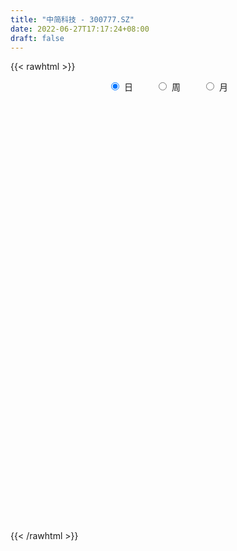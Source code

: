 ```yaml
---
title: "中简科技 - 300777.SZ"
date: 2022-06-27T17:17:24+08:00
draft: false
---
```

{{< rawhtml >}}
    <div style="text-align: center">
        <label style="padding: 1rem;"><input style="margin-right: .5rem" type="radio" name="period" value="D" checked onclick="period_change(this)">日</label>
        <label style="padding: 1rem;"><input style="margin-right: .5rem" type="radio" name="period" value="W" onclick="period_change(this)">周</label>
        <label style="padding: 1rem;"><input style="margin-right: .5rem" type="radio" name="period" value="M" onclick="period_change(this)">月</label>
    </div>
    <div id="chart" style="height: 700px;"></div> 
    <script type="text/javascript">
        const D_v = [46910.15,43982.65,47164.46,31011.0,29449.0,34410.33,106957.95,83203.65,64797.65,73489.65,35502.0,51779.0,37772.51,34869.94,20701.76,61001.62,35332.0,41255.42,90429.28,58419.65,68073.74,60620.21,86939.34,85276.66,73569.66,59643.69,81882.1,106796.65,87574.81,66038.86,111351.41,52663.72,47907.82,57625.63,72923.65,51464.86,83418.51,61120.69,42072.64,44963.25,69932.64,52036.2,52313.01,62324.36,114389.5,115747.01,108508.57,71125.68,64724.87,63532.0,60301.0,35054.7,31263.0,40235.25,31359.0,41946.0,33324.97,40812.68,25222.93,42137.26,47242.86,31192.22,30483.68,23407.82,20753.0,24746.0,25585.99,59231.89,54494.23,35515.28,32640.89,41550.78,17543.12,28797.17,67080.04,51791.87,41742.17,36968.16,28530.13,29084.36,21671.39,53608.36,23300.85,44344.2,58079.79,63535.51,30094.0,55356.76,26098.78,20464.24,26499.72,36988.24,20296.68,25621.47,16816.82,13258.7,16235.12,21553.53,42411.7,40620.33,24448.19,32040.75,34760.2,21728.1,27485.36,26945.74,31038.19,19749.85,32805.86,27493.11,32183.48,17475.65,32422.19,40564.95,23319.54,23696.46,24537.19,34135.81,22247.48,25750.5,38523.11,34382.66,48744.17,30210.39,34731.49,68866.35,48589.39,39700.77,72117.3,51977.07,99099.15,191778.61,49760.3,66864.56,65389.06,45125.58,45524.29,62199.79,51365.35,49182.69,41824.53,55827.63,49415.91,139018.97,104713.06,125422.25,111459.63,66768.04,108877.49,109641.91,77271.38,86462.06,51977.76,69991.66,79709.0,55321.88,58922.71,65337.75,79737.63,74684.24,45698.98,49937.17,144228.17,89503.92,82001.74,68721.95,52288.16,40769.14,61642.36,58065.48,44595.39,61382.29,54863.7,55430.71,50058.6,57981.94,56924.96,85656.7,55085.87,55976.0,39135.45,50027.54,27985.83,50204.92,47958.87,31700.92,31152.32,30268.57,37719.09,29351.53,28752.43,43181.74,39610.56,29140.63,21953.76,24457.7,17804.23,28012.94,35746.58,54495.46,49091.98,29326.44,37957.7,40859.33,24903.16,39718.84,35501.69,30744.69,48655.26,28101.59,35783.0,23107.48,31686.18,35693.22,63375.12,88084.12,37670.05,64088.27,26194.37,53407.01,34150.68,33722.93,39338.94,28730.47,32742.27,39634.52,18233.29,21337.16,32403.06,45139.11,35658.76,26106.86,51163.65,40354.78,17797.0,34108.14,32112.48,145788.74,85881.13,120745.13,77538.58,60364.41,64357.23,41678.92,46281.27,41007.51,59886.77,45778.78,57287.95,49340.22,40250.75,23833.26,42526.62,70291.94,45893.42,40042.55,34748.57,25423.2,24908.19,47341.45,34696.49,36482.56,45804.94,38028.32,20881.28,39933.17,58885.67,50513.86,34508.19,25548.91,33253.08,99951.72,127399.98,112869.31,66106.47,61586.87,56724.2,102963.54,126978.3,105252.59,67828.08,69740.07,58050.08,92992.12,91633.4,65254.87,100909.41,74650.5,63575.54,98467.94,74710.14,58243.43,79598.11,62823.94,67968.61,46622.29,69081.38,59530.98,124805.37,119882.58,105041.08,96552.67,67469.44,101253.62,62753.9,81958.76,90745.33,56691.4,92727.17,47578.19,48928.93,43417.08,34517.49,43003.67,34560.6,89980.32,87028.33,59308.29,81823.93,73742.13,85012.65,69507.54,115239.18,77138.73,45615.41,50990.0,74037.68,64284.9,58973.6,26887.92,32862.96,61263.0,32661.21,43468.0,40558.9,25362.95,34248.3,37831.98,75007.74,54076.71,164555.36,134828.4,96372.36,48505.47,90914.01,57630.54,64275.11,122513.8,72167.58,47694.83,64290.02,61562.36,79803.99,50329.5,160602.73,99671.96,103972.96,71031.86,52555.64,94025.94,64041.62,76313.99,58286.23,127537.41,116917.14,80539.44,65859.6,76935.4,61277.0,62659.67,62687.89,66362.93,66527.34,62874.28,34320.0,40604.81,41170.42,37929.01,33701.99,31724.08,52361.47,49570.37,35537.91,102653.13,76000.81,61632.84,48181.14,80195.34,70699.0,41908.97,32920.97,45577.84,31649.37,32610.09,66377.79,36948.34,62397.16,41484.06,64723.04,49327.61,39587.57,31042.92,53815.08,50381.23,49288.98,39486.14,94791.69,47427.99,36715.93,35962.05,52529.0,55483.0,31412.0,35661.49,28647.13,49687.42,36480.11,70474.15,72626.76,51011.77,83012.25,52525.24,44054.38,51360.73,47663.54,85547.93,91079.03,84012.02,84963.71,64676.14,54605.8,231610.23,161194.74,134481.04,80804.25,63658.37,71272.99,88743.59,68731.06,49667.01,65490.16,79168.99,41475.98,58062.69,31768.0,40238.0,32618.03,36820.56,54515.88,36343.6,31474.92,30380.2,48457.24,44518.94,31605.5,34474.5,28876.97,17364.99,39937.26,46746.04,41192.74,63257.35,81481.04,74444.51,52303.07,45960.0,52751.73,76068.7,40031.16,63638.22,55856.01,118850.3,64577.24,87572.47,92885.0,64196.0,83073.36,44711.15,58034.28,54785.85,45839.11,61280.31,65551.62,58555.05,76142.89,76952.4,61650.8,75492.52,106207.55,60113.98,74560.48,47829.59,42227.82,48863.87,101560.2,67073.21,60985.91,85633.75,112478.88,75518.84]
const D_histogram = [0.0,0.0127635328,0.0085781122,0.0048182743,-0.0112522343,-0.0143872683,0.0737455007,0.151115527,0.276051638,0.3266198653,0.3297331477,0.3506892826,0.3305151703,0.3308143832,0.2595750619,0.2072664129,0.1780273191,0.1860727827,0.3034336533,0.3235614829,0.3805084855,0.3539340819,0.4734312235,0.6152367629,0.7034765932,0.7825459104,0.7771866662,0.8776011463,0.6547806178,0.5682118596,0.6500581587,0.5808882019,0.4225571065,0.3509718686,0.0993082247,0.0093936269,0.1665892965,0.2224362112,0.1526128744,0.054559349,0.1467676352,0.0154646735,-0.102940487,-0.1506603951,0.0198001246,-0.219951947,-0.5812178944,-0.9077624313,-0.978929932,-0.9121499286,-0.7456507834,-0.6442936679,-0.6354743944,-0.6792027573,-0.707992419,-0.5673044798,-0.5281371738,-0.6421570701,-0.5818222449,-0.4248910216,-0.2516874739,-0.109975903,-0.0424060619,-0.0777209522,-0.1155049884,-0.1666325625,-0.2281690396,-0.2088825886,-0.3666637172,-0.4999615517,-0.4132281211,-0.2381369533,-0.1337251751,-0.0902696998,0.08202409,0.2888381197,0.3532646967,0.4321149194,0.4804257291,0.4236427201,0.3195926259,0.4554858049,0.4770618812,0.6015427669,0.6447797083,0.776309951,0.75604339,0.4076764676,0.1505167553,-0.0229366565,-0.1469049452,-0.338322614,-0.5210055832,-0.7065950908,-0.7741769501,-0.7892900619,-0.7631819833,-0.7644732815,-0.7581535379,-0.7431139404,-0.6400169912,-0.456317059,-0.3864016532,-0.3701669254,-0.266970188,-0.2850999512,-0.378950975,-0.4027981748,-0.3123152655,-0.1803691347,-0.1074361231,-0.0597535522,0.0507875559,0.1220645379,0.1347225575,0.154979274,0.1549710514,0.0678798881,0.0729309656,0.0574464546,0.1433668676,0.2529153552,0.2592733926,0.2287473683,0.2655267212,0.4057762208,0.419445152,0.5027129736,0.4779507598,0.5056633503,0.3013702846,-0.1525505539,-0.4299127773,-0.6640548001,-0.612897959,-0.5558756406,-0.334164163,-0.0571038104,0.110704477,0.2801204839,0.2878622669,0.4235896114,0.5338143026,0.8827120154,1.1802996916,1.4765766527,1.6886794976,1.7430731076,1.4205683341,1.3541319048,1.0593027703,0.595433803,0.2527901314,0.0156392703,-0.3223221812,-0.4478334375,-0.4619409422,-0.3942195118,-0.5165389161,-0.7229411566,-0.7794005759,-0.9394446265,-0.8979737275,-0.7277717646,-0.6398622938,-0.6175311496,-0.7196675267,-0.8545327112,-1.0015323458,-0.8347187608,-0.7205624026,-0.6897012495,-0.6881193822,-0.6606459302,-0.6507019543,-0.5563331702,-0.4120893471,-0.2119364251,-0.0773711465,-0.0890719243,-0.0780376039,-0.2063163315,-0.2583656826,-0.4392843688,-0.68538517,-0.807906206,-0.7623809163,-0.694501122,-0.6164999497,-0.4710210523,-0.2751230532,-0.0068496193,0.1893549946,0.380725451,0.4834995785,0.4074673358,0.3826020958,0.3621590191,0.4449276271,0.5570400703,0.421936396,0.3224361763,0.1954875668,0.1003019732,0.0623330088,0.071647295,0.0805901123,-0.0077170506,-0.1529699977,-0.2117187917,-0.2694839205,-0.2591724912,-0.1780620577,-0.1451288363,-0.1112407853,-0.1727273356,-0.1678460165,-0.088692926,-0.0486215243,-0.0752406871,-0.1191189355,-0.1501833489,-0.1150860084,-0.1236984583,-0.1640793584,-0.1229639253,-0.0785919664,-0.0796363462,0.0353173687,0.1677302816,0.2393068464,0.3010017847,0.4323549962,0.4533550368,0.4604896005,0.5117550117,0.5606617301,0.8958951568,1.0897578275,1.362331479,1.4185951459,1.3860658665,1.1592210252,0.9659748868,0.8023545708,0.6015103547,0.5045552191,0.4128306478,0.2886849703,0.2138859855,0.0841054192,0.0024181013,0.0457724552,0.2410664949,0.2553248291,0.2600832532,0.1604040652,0.0945753023,0.0238425008,-0.1541623204,-0.2818686395,-0.5328086861,-0.7719535084,-0.8962357184,-0.9406046637,-0.8378801885,-0.5832562082,-0.3692492796,-0.2223479904,-0.1463992539,-0.1925983776,-0.0680749563,0.2189846159,0.3977275765,0.5180867563,0.6294615769,0.6634762123,0.833331614,0.9479760868,0.7179873871,0.3902610925,0.3034683709,0.1826460122,0.303597142,0.3642000922,0.4033926326,0.4753311928,0.370210465,0.2500384826,0.2231652402,0.0546443004,-0.116729698,-0.1498159686,-0.2383781929,-0.4784175178,-0.5878514426,-0.5375102865,-0.6047809573,-0.4377296816,-0.4493813448,-0.4412174833,-0.6198052619,-0.8185169762,-0.9199185958,-0.974613818,-1.0313218875,-1.1280024368,-1.1840237881,-0.9032387707,-0.6856630186,-0.4888305766,-0.2784658858,-0.1753115736,-0.1641460743,-0.1808542708,0.0172748581,0.1954063109,0.2612373861,0.4262184194,0.6067104641,0.7337495188,0.6900416332,0.7436097162,0.7630244447,0.721261428,0.4630093128,0.4025515845,0.1249803122,-0.147410483,-0.2685601841,-0.3741057733,-0.180135043,-0.1087721849,-0.0105369358,0.047085285,-0.0004571193,0.0379119536,0.0546405833,0.1346614729,0.0405290396,0.3181626533,0.6246325682,0.7746957417,0.8094358324,0.8684213801,0.7933041625,0.7249701504,0.8370397704,0.809978582,0.6959235622,0.6319290284,0.4946503439,0.2249719283,0.1354592234,0.4191633925,0.4646687719,0.5578186877,0.5955429187,0.443306435,0.2689592644,0.0548185594,-0.0365934944,-0.0908785971,-0.4736666115,-0.8229515142,-1.00022534,-1.0300334804,-1.1364486084,-1.1014686938,-1.1131199645,-1.051295399,-0.9117154251,-0.7324679565,-0.7103068988,-0.6540447823,-0.7023118799,-0.78005608,-0.8129866746,-0.7663864842,-0.7216881788,-0.7714158363,-0.5875069988,-0.4116035406,-0.1532742255,0.1269327207,0.3663069741,0.4958671983,0.3687103618,0.1605021411,0.0766908578,-0.002789653,-0.1851492433,-0.1648246788,-0.2721456931,-0.425784668,-0.33267255,-0.3538677954,-0.4230930497,-0.5854760901,-0.7491767489,-0.7011122869,-0.715883066,-0.5857514641,-0.5917318181,-0.5735104806,-0.5314717418,-0.5374002596,-0.4161429983,-0.3150263291,-0.3153554031,-0.2317520676,-0.0260056256,0.137719601,0.3064152344,0.3908269864,0.4285826366,0.4858314137,0.6935031118,0.7679243282,0.866132451,1.0346687333,1.0810152507,1.088640012,1.0474157877,0.9147209544,0.8457135119,0.7602399502,0.6908062042,0.7675083426,0.6568958615,0.5365641116,0.5479663042,0.6139248897,0.4552271464,0.208311353,0.0742862448,-0.1991047218,-0.2789424441,-0.3500682525,-0.4546032046,-0.6086620484,-0.5366856893,-0.4079095347,-0.435062721,-0.4541497711,-0.5593192385,-0.6574105242,-0.652527428,-0.7988507791,-0.8313450366,-0.9350376673,-0.9341139664,-0.965731895,-0.7752096615,-0.5953501223,-0.4544960764,-0.4254862645,-0.369488199,-0.4996934329,-0.5376171704,-0.347923188,-0.141500238,0.2289209764,0.6056120799,0.8202398489,0.9201688247,0.8961987614,0.7925087596,0.7075751753,0.7042459489,0.7633976906,0.5518220897,0.3980114974,0.2390613256,0.1185006883,0.0874021956,-0.0648815896,-0.1101307236,-0.0856695672,-0.0371095099,0.0062253074,0.0369792311,0.0051825788,0.0660234923,0.1618044995,0.2536738442,0.245799882,0.0788966133,0.1048749841,0.1250643483,0.045831726,-0.0221063725,-0.0327665754,-0.0088071258,0.1153874103,0.1016281847,0.0050827472,0.1144159515,0.3034016841,0.3645113409]
const D_fast = [0.0,0.015954416,0.0139135234,0.0113582541,-0.0075253131,-0.0142571642,0.09231198,0.2074608881,0.4014099085,0.5336331022,0.6191796716,0.7278081271,0.7902628074,0.873265616,0.8669200602,0.8664280144,0.8816957504,0.9362594097,1.1294786936,1.2304968939,1.3825710178,1.4444801347,1.6823350823,1.9779498123,2.242058791,2.5167645858,2.7057020081,3.0255167748,2.9663914008,3.0218756075,3.2662364463,3.34228854,3.2895967212,3.3057544503,3.0789178627,2.9913516716,3.1901946653,3.3016506328,3.2699805146,3.1855668265,3.3144670215,3.1870302281,3.0428899459,2.957504939,3.1329154899,2.8381754316,2.3316050106,1.7781198658,1.4622198821,1.3009624034,1.2810488528,1.2213325512,1.0712832261,0.8577541739,0.6519664074,0.6508282267,0.5579612393,0.2834020754,0.1982813394,0.2489898073,0.3592714866,0.4734890816,0.5304574073,0.4757122789,0.4090519956,0.3162662809,0.1976875439,0.1647533478,-0.0846937102,-0.3429819326,-0.3595555322,-0.2439986027,-0.1730181183,-0.152130068,0.0406697443,0.3196933039,0.4724360551,0.6593150077,0.8277322496,0.8768599207,0.852707983,1.1024726131,1.2433141597,1.5181807371,1.7226126056,2.0482203361,2.2169646226,1.9705168171,1.7509862936,1.5717987176,1.4111041927,1.1351058704,0.8221715054,0.4599332251,0.1988071282,-0.013628499,-0.1783159163,-0.3707255348,-0.5539441757,-0.7246830633,-0.781590362,-0.7119696944,-0.7386547019,-0.8149617055,-0.7785075151,-0.8679122661,-1.0565010337,-1.1810477772,-1.1686436842,-1.0817898371,-1.0357158563,-1.0029716734,-0.8797336764,-0.7779405599,-0.731601901,-0.6726003659,-0.6338658257,-0.703987017,-0.680703198,-0.6818260954,-0.5600639655,-0.3872866391,-0.3161102535,-0.2894494357,-0.1862884026,0.0554051522,0.1739353714,0.3828814364,0.4776069125,0.6317353407,0.5027848461,0.0107263691,-0.3741140487,-0.7742697714,-0.8763374201,-0.9582840118,-0.820113575,-0.5573291749,-0.3618447683,-0.1223986404,-0.0426912908,0.1989334566,0.4426117235,1.0121874401,1.6048500392,2.2702711634,2.9045438828,3.3947057697,3.4273430798,3.6994396266,3.6694361846,3.3544256682,3.0749795294,2.8417384859,2.423196489,2.1857268734,2.0561341332,2.0253006856,1.7738465523,1.3867090227,1.1353994594,0.7404942521,0.5574717193,0.545730741,0.4736746384,0.3416229952,0.0595697363,-0.2889286259,-0.6863113469,-0.7281774521,-0.7941616946,-0.9357258539,-1.1061738322,-1.2438618627,-1.3965933753,-1.4413078838,-1.4000863974,-1.2529175817,-1.1376950898,-1.1716638486,-1.1801389292,-1.3599967396,-1.4766375114,-1.7673772898,-2.1848243835,-2.509321971,-2.6543919103,-2.7601373966,-2.8362612117,-2.8085375773,-2.6814203415,-2.4148593124,-2.1713159499,-1.8847641308,-1.6611151087,-1.6352805174,-1.5644952335,-1.4943985554,-1.3003980406,-1.0490255798,-1.0786451552,-1.0975363307,-1.1756130485,-1.2457231488,-1.268108861,-1.2408827511,-1.2117924057,-1.3020288313,-1.4855242778,-1.5972027698,-1.7223388786,-1.7768205721,-1.7402256531,-1.7435746407,-1.7374967861,-1.8421651703,-1.8792453554,-1.8222654963,-1.7943494757,-1.8397788103,-1.9134367926,-1.9820470431,-1.9757212048,-2.0152582692,-2.096659009,-2.0862845571,-2.0615605899,-2.0825140562,-1.9587309992,-1.7843855158,-1.6529822395,-1.516036855,-1.2765948944,-1.1422560947,-1.0199991308,-0.8407949667,-0.6517228157,-0.0925155998,0.3737865277,0.986943049,1.3978555024,1.7118426895,1.7748031046,1.8230506879,1.8600190146,1.8095523871,1.8387360564,1.850219147,1.7982447121,1.7769172236,1.6681630122,1.5870802196,1.6418776873,1.8974383507,1.9755278921,2.0453071295,1.9857289579,1.9435440205,1.8787718443,1.662226443,1.464052964,1.0799107458,0.6477775465,0.2994364068,0.0199162956,-0.0868292763,0.0219806519,0.1436752606,0.2349895523,0.2743384753,0.1799897571,0.2874944394,0.6293001656,0.9074750203,1.1573558892,1.426096104,1.6259797924,2.0041680977,2.3558065922,2.3053147393,2.0751537178,2.0642280889,1.9890672333,2.1859176486,2.3375706219,2.4776113203,2.6683826787,2.6558145672,2.5981522055,2.6270702731,2.4722104084,2.2716539855,2.2011137227,2.0529569502,1.6933132458,1.4369164604,1.3528800449,1.1344141348,1.19203299,1.0680359907,0.9658954813,0.6323563873,0.2290154289,-0.1023658397,-0.4007145163,-0.7152530577,-1.0939342162,-1.4459615146,-1.3909861898,-1.3448261924,-1.2702013945,-1.1294531752,-1.0701267563,-1.0999977757,-1.1619195398,-0.9594716965,-0.732488666,-0.6013482441,-0.329812606,0.0023570546,0.312833489,0.4416360118,0.6811065239,0.8912773635,1.0298297038,0.8873299168,0.9275100846,0.6811838904,0.3719404745,0.1836507273,-0.0154213052,0.1335156643,0.1776854762,0.2732864914,0.3426800334,0.2950233493,0.3428704106,0.3732591861,0.4869454439,0.4029452706,0.7601195476,1.2227476045,1.5664847135,1.8035837623,2.079674655,2.202883478,2.3157920035,2.6371215661,2.8125550232,2.8724808939,2.9664686172,2.9528525187,2.7394170852,2.6837691862,3.0722642034,3.2339367758,3.4665413635,3.6531513242,3.6117414492,3.5046340947,3.3041980296,3.2036376021,3.1266328501,2.6254281829,2.0704054016,1.6430752408,1.3557587303,0.9652314502,0.7248441914,0.4349129295,0.2339136453,0.1455647629,0.1416952424,-0.0137204246,-0.1209695036,-0.3448145712,-0.6175727914,-0.8537500546,-0.9987464853,-1.1344702246,-1.3770518411,-1.3400197534,-1.2670171803,-1.0470064215,-0.7350662952,-0.4041152983,-0.1505882745,-0.1855675205,-0.3536502059,-0.4182887748,-0.4984666988,-0.7271136,-0.7479952052,-0.9233526428,-1.1834377846,-1.1734938042,-1.2831559983,-1.4581545152,-1.766906578,-2.1179014241,-2.2451150338,-2.4388565794,-2.4551628436,-2.609076152,-2.7342324347,-2.8250616313,-2.965340214,-2.9481187023,-2.9257586153,-3.0049265402,-2.9792612216,-2.780016186,-2.5818610591,-2.3365616171,-2.1544431185,-2.0095418091,-1.8308351786,-1.4497877025,-1.1833854041,-0.8686441686,-0.4414407029,-0.1248403728,0.1549443915,0.3755741141,0.4715595193,0.6139804548,0.7185668806,0.8218346857,1.0904139097,1.144025394,1.157834672,1.3062284406,1.5256682486,1.4807772919,1.2859393368,1.1704857897,0.8473186427,0.6977453094,0.5391024379,0.3209166845,0.0146923287,-0.0475027345,-0.0207039636,-0.1566228302,-0.289247323,-0.5342466001,-0.7966905168,-0.9549392776,-1.3009753235,-1.5413058401,-1.8787578877,-2.1113626784,-2.3844135808,-2.3876937626,-2.356671754,-2.3294417272,-2.4068034814,-2.4431774657,-2.6983060577,-2.8706340879,-2.7679209025,-2.596873012,-2.1692215534,-1.64112743,-1.2214396988,-0.8914685169,-0.6913888897,-0.5969517017,-0.5049914922,-0.3322592313,-0.082258067,-0.1558781455,-0.2101858634,-0.3093707038,-0.4003061691,-0.4095541128,-0.5780582954,-0.6508401103,-0.6477963458,-0.6085136659,-0.5636225217,-0.5236237902,-0.5541247979,-0.4767780113,-0.3405458793,-0.1852580735,-0.1316820652,-0.2788611805,-0.2266640637,-0.1752086125,-0.2429833032,-0.3164479948,-0.3352998416,-0.3135421735,-0.1605007848,-0.1488529642,-0.2441277148,-0.1061905227,0.1586456309,0.310883123]
const D_slow = [0.0,0.0031908832,0.0053354112,0.0065399798,0.0037269212,0.0001301041,0.0185664793,0.0563453611,0.1253582706,0.2070132369,0.2894465238,0.3771188445,0.4597476371,0.5424512328,0.6073449983,0.6591616015,0.7036684313,0.750186627,0.8260450403,0.906935411,1.0020625324,1.0905460528,1.2089038587,1.3627130494,1.5385821978,1.7342186754,1.9285153419,2.1479156285,2.3116107829,2.4536637479,2.6161782875,2.761400338,2.8670396146,2.9547825818,2.979609638,2.9819580447,3.0236053688,3.0792144216,3.1173676402,3.1310074775,3.1676993863,3.1715655546,3.1458304329,3.1081653341,3.1131153653,3.0581273785,2.9128229049,2.6858822971,2.4411498141,2.213112332,2.0266996361,1.8656262191,1.7067576205,1.5369569312,1.3599588265,1.2181327065,1.0860984131,0.9255591455,0.7801035843,0.6738808289,0.6109589604,0.5834649847,0.5728634692,0.5534332311,0.524556984,0.4828988434,0.4258565835,0.3736359364,0.2819700071,0.1569796191,0.0536725888,-0.0058616495,-0.0392929432,-0.0618603682,-0.0413543457,0.0308551842,0.1191713584,0.2272000883,0.3473065205,0.4532172006,0.533115357,0.6469868083,0.7662522786,0.9166379703,1.0778328973,1.2719103851,1.4609212326,1.5628403495,1.6004695383,1.5947353742,1.5580091379,1.4734284844,1.3431770886,1.1665283159,0.9729840783,0.7756615629,0.5848660671,0.3937477467,0.2042093622,0.0184308771,-0.1415733707,-0.2556526354,-0.3522530487,-0.4447947801,-0.5115373271,-0.5828123149,-0.6775500587,-0.7782496024,-0.8563284187,-0.9014207024,-0.9282797332,-0.9432181212,-0.9305212323,-0.9000050978,-0.8663244584,-0.8275796399,-0.7888368771,-0.7718669051,-0.7536341637,-0.73927255,-0.7034308331,-0.6402019943,-0.5753836462,-0.5181968041,-0.4518151238,-0.3503710686,-0.2455097806,-0.1198315372,-0.0003438472,0.1260719903,0.2014145615,0.163276923,0.0557987287,-0.1102149713,-0.2634394611,-0.4024083712,-0.485949412,-0.5002253646,-0.4725492453,-0.4025191244,-0.3305535576,-0.2246561548,-0.0912025791,0.1294754247,0.4245503476,0.7936945108,1.2158643852,1.6516326621,2.0067747456,2.3453077218,2.6101334144,2.7589918651,2.822189398,2.8260992156,2.7455186703,2.6335603109,2.5180750753,2.4195201974,2.2903854684,2.1096501792,1.9148000353,1.6799388786,1.4554454468,1.2735025056,1.1135369322,0.9591541448,0.7792372631,0.5656040853,0.3152209988,0.1065413087,-0.073599292,-0.2460246044,-0.4180544499,-0.5832159325,-0.745891421,-0.8849747136,-0.9879970503,-1.0409811566,-1.0603239432,-1.0825919243,-1.1021013253,-1.1536804082,-1.2182718288,-1.328092921,-1.4994392135,-1.701415765,-1.8920109941,-2.0656362746,-2.219761262,-2.3375165251,-2.4062972884,-2.4080096932,-2.3606709445,-2.2654895818,-2.1446146872,-2.0427478532,-1.9470973293,-1.8565575745,-1.7453256677,-1.6060656501,-1.5005815511,-1.4199725071,-1.3711006154,-1.346025122,-1.3304418698,-1.3125300461,-1.292382518,-1.2943117807,-1.3325542801,-1.385483978,-1.4528549581,-1.5176480809,-1.5621635954,-1.5984458044,-1.6262560008,-1.6694378347,-1.7113993388,-1.7335725703,-1.7457279514,-1.7645381232,-1.7943178571,-1.8318636943,-1.8606351964,-1.891559811,-1.9325796506,-1.9633206319,-1.9829686235,-2.00287771,-1.9940483679,-1.9521157974,-1.8922890858,-1.8170386397,-1.7089498906,-1.5956111314,-1.4804887313,-1.3525499784,-1.2123845459,-0.9884107567,-0.7159712998,-0.37538843,-0.0207396435,0.3257768231,0.6155820794,0.8570758011,1.0576644438,1.2080420325,1.3341808372,1.4373884992,1.5095597418,1.5630312382,1.584057593,1.5846621183,1.5961052321,1.6563718558,1.7202030631,1.7852238764,1.8253248927,1.8489687182,1.8549293434,1.8163887633,1.7459216035,1.6127194319,1.4197310549,1.1956721252,0.9605209593,0.7510509122,0.6052368601,0.5129245402,0.4573375426,0.4207377292,0.3725881348,0.3555693957,0.4103155497,0.5097474438,0.6392691329,0.7966345271,0.9625035802,1.1708364837,1.4078305054,1.5873273522,1.6848926253,1.760759718,1.8064212211,1.8823205066,1.9733705296,2.0742186878,2.193051486,2.2856041022,2.3481137229,2.4039050329,2.417566108,2.3883836835,2.3509296913,2.2913351431,2.1717307637,2.024767903,1.8903903314,1.7391950921,1.6297626717,1.5174173355,1.4071129646,1.2521616492,1.0475324051,0.8175527562,0.5738993017,0.3160688298,0.0340682206,-0.2619377264,-0.4877474191,-0.6591631738,-0.7813708179,-0.8509872894,-0.8948151828,-0.9358517014,-0.981065269,-0.9767465545,-0.9278949768,-0.8625856303,-0.7560310254,-0.6043534094,-0.4209160297,-0.2484056214,-0.0625031924,0.1282529188,0.3085682758,0.424320604,0.5249585001,0.5562035782,0.5193509574,0.4522109114,0.3586844681,0.3136507073,0.2864576611,0.2838234272,0.2955947484,0.2954804686,0.304958457,0.3186186028,0.352283971,0.3624162309,0.4419568943,0.5981150363,0.7917889718,0.9941479299,1.2112532749,1.4095793155,1.5908218531,1.8000817957,2.0025764412,2.1765573318,2.3345395888,2.4582021748,2.5144451569,2.5483099628,2.6531008109,2.7692680039,2.9087226758,3.0576084055,3.1684350142,3.2356748303,3.2493794702,3.2402310965,3.2175114473,3.0990947944,2.8933569158,2.6433005808,2.3857922107,2.1016800586,1.8263128852,1.548032894,1.2852090443,1.057280188,0.8741631989,0.6965864742,0.5330752786,0.3574973087,0.1624832887,-0.04076338,-0.2323600011,-0.4127820458,-0.6056360048,-0.7525127545,-0.8554136397,-0.8937321961,-0.8619990159,-0.7704222724,-0.6464554728,-0.5542778823,-0.5141523471,-0.4949796326,-0.4956770458,-0.5419643567,-0.5831705264,-0.6512069497,-0.7576531167,-0.8408212542,-0.929288203,-1.0350614654,-1.181430488,-1.3687246752,-1.5440027469,-1.7229735134,-1.8694113794,-2.0173443339,-2.1607219541,-2.2935898895,-2.4279399544,-2.531975704,-2.6107322863,-2.6895711371,-2.747509154,-2.7540105604,-2.7195806601,-2.6429768515,-2.5452701049,-2.4381244458,-2.3166665923,-2.1432908144,-1.9513097323,-1.7347766196,-1.4761094362,-1.2058556236,-0.9336956205,-0.6718416736,-0.443161435,-0.2317330571,-0.0416730695,0.1310284815,0.3229055672,0.4871295325,0.6212705604,0.7582621365,0.9117433589,1.0255501455,1.0776279838,1.0961995449,1.0464233645,0.9766877535,0.8891706904,0.7755198892,0.6233543771,0.4891829548,0.3872055711,0.2784398908,0.1649024481,0.0250726384,-0.1392799926,-0.3024118496,-0.5021245444,-0.7099608035,-0.9437202204,-1.177248712,-1.4186816857,-1.6124841011,-1.7613216317,-1.8749456508,-1.9813172169,-2.0736892667,-2.1986126249,-2.3330169175,-2.4199977145,-2.455372774,-2.3981425299,-2.2467395099,-2.0416795477,-1.8116373415,-1.5875876512,-1.3894604613,-1.2125666675,-1.0365051802,-0.8456557576,-0.7077002352,-0.6081973608,-0.5484320294,-0.5188068573,-0.4969563084,-0.5131767058,-0.5407093867,-0.5621267785,-0.571404156,-0.5698478292,-0.5606030214,-0.5593073767,-0.5428015036,-0.5023503787,-0.4389319177,-0.3774819472,-0.3577577939,-0.3315390478,-0.3002729608,-0.2888150293,-0.2943416224,-0.3025332662,-0.3047350477,-0.2758881951,-0.2504811489,-0.2492104621,-0.2206064742,-0.1447560532,-0.053628218]
const D_data = [['2020-06-04', 31.89, 32.8, 31.82, 32.98],['2020-06-05', 32.86, 33.0, 32.46, 33.51],['2020-06-08', 33.5, 32.82, 32.56, 33.95],['2020-06-09', 32.82, 32.81, 32.39, 33.19],['2020-06-10', 33.0, 32.6, 32.07, 33.06],['2020-06-11', 32.9, 32.7, 32.41, 33.45],['2020-06-12', 32.0, 34.1, 31.88, 35.97],['2020-06-15', 34.64, 34.51, 34.1, 35.95],['2020-06-16', 35.51, 35.84, 34.9, 35.97],['2020-06-17', 35.7, 35.65, 34.81, 36.17],['2020-06-18', 35.7, 35.5, 35.26, 36.1],['2020-06-19', 35.57, 36.11, 35.31, 36.5],['2020-06-22', 36.16, 35.93, 35.7, 36.55],['2020-06-23', 36.11, 36.47, 35.6, 36.72],['2020-06-24', 36.45, 35.7, 35.7, 36.47],['2020-06-29', 35.7, 35.88, 35.55, 37.06],['2020-06-30', 35.9, 36.2, 35.8, 36.75],['2020-07-01', 36.13, 36.86, 36.01, 37.0],['2020-07-02', 37.0, 38.88, 36.89, 39.68],['2020-07-03', 38.5, 38.41, 38.05, 39.24],['2020-07-06', 39.02, 39.5, 38.65, 40.1],['2020-07-07', 40.0, 38.98, 38.9, 40.2],['2020-07-08', 38.7, 41.56, 38.52, 42.0],['2020-07-09', 41.9, 43.17, 41.9, 44.07],['2020-07-10', 43.04, 43.86, 42.88, 45.56],['2020-07-13', 45.0, 45.03, 43.78, 45.98],['2020-07-14', 44.3, 45.06, 43.36, 45.56],['2020-07-15', 46.8, 47.6, 41.0, 48.98],['2020-07-16', 47.17, 44.15, 42.84, 48.4],['2020-07-17', 44.7, 45.85, 43.28, 46.59],['2020-07-20', 48.0, 48.8, 46.61, 50.44],['2020-07-21', 48.5, 47.82, 46.81, 48.55],['2020-07-22', 47.3, 46.89, 46.83, 48.45],['2020-07-23', 46.87, 48.08, 46.52, 48.88],['2020-07-24', 48.09, 45.55, 44.88, 48.82],['2020-07-27', 45.96, 47.12, 45.17, 47.87],['2020-07-28', 47.11, 50.9, 47.0, 51.6],['2020-07-29', 51.06, 50.8, 49.1, 51.2],['2020-07-30', 50.89, 49.78, 49.52, 51.97],['2020-07-31', 50.1, 49.5, 48.8, 50.74],['2020-08-03', 50.38, 52.4, 49.39, 52.52],['2020-08-04', 51.85, 50.01, 49.67, 52.37],['2020-08-05', 49.03, 49.91, 48.84, 51.29],['2020-08-06', 49.96, 50.69, 49.6, 53.0],['2020-08-07', 51.14, 54.15, 50.33, 54.64],['2020-08-10', 53.7, 49.18, 48.74, 55.52],['2020-08-11', 48.0, 46.13, 46.13, 49.08],['2020-08-12', 46.29, 44.5, 42.98, 47.13],['2020-08-13', 44.2, 46.23, 44.2, 47.23],['2020-08-14', 45.9, 47.52, 45.9, 49.46],['2020-08-17', 48.08, 49.04, 47.1, 49.66],['2020-08-18', 49.06, 48.67, 48.1, 49.77],['2020-08-19', 48.57, 47.55, 47.24, 49.18],['2020-08-20', 46.63, 46.5, 46.2, 48.17],['2020-08-21', 47.26, 46.14, 45.5, 47.7],['2020-08-24', 46.54, 48.24, 45.8, 48.48],['2020-08-25', 48.5, 47.18, 46.64, 48.76],['2020-08-26', 47.24, 44.73, 44.28, 47.4],['2020-08-27', 44.91, 46.4, 44.62, 46.58],['2020-08-28', 46.69, 47.9, 46.2, 48.47],['2020-08-31', 48.4, 48.82, 48.0, 50.86],['2020-09-01', 49.4, 49.22, 48.58, 49.89],['2020-09-02', 49.3, 48.88, 47.89, 50.29],['2020-09-03', 49.1, 47.71, 47.5, 49.3],['2020-09-04', 47.25, 47.48, 46.32, 47.8],['2020-09-07', 47.51, 47.03, 46.5, 48.72],['2020-09-08', 47.62, 46.5, 45.5, 47.73],['2020-09-09', 46.24, 47.28, 44.68, 48.92],['2020-09-10', 47.93, 44.5, 44.04, 47.94],['2020-09-11', 44.45, 43.7, 42.6, 44.45],['2020-09-14', 44.0, 45.98, 43.8, 46.36],['2020-09-15', 46.3, 47.54, 45.65, 48.5],['2020-09-16', 46.81, 47.26, 46.75, 48.02],['2020-09-17', 47.46, 46.8, 46.5, 47.96],['2020-09-18', 47.0, 48.99, 46.87, 50.06],['2020-09-21', 49.58, 50.6, 49.23, 51.1],['2020-09-22', 50.27, 49.82, 49.31, 51.18],['2020-09-23', 50.05, 50.73, 49.45, 51.8],['2020-09-24', 50.47, 51.1, 50.32, 51.88],['2020-09-25', 51.27, 50.18, 49.9, 51.63],['2020-09-28', 50.71, 49.52, 48.88, 50.97],['2020-09-29', 50.07, 53.01, 49.45, 53.5],['2020-09-30', 53.11, 52.48, 52.23, 53.97],['2020-10-09', 52.76, 54.72, 51.71, 55.24],['2020-10-12', 53.8, 54.8, 51.4, 54.8],['2020-10-13', 54.3, 57.12, 52.87, 57.97],['2020-10-14', 56.41, 56.33, 55.58, 57.28],['2020-10-15', 56.33, 51.9, 51.9, 56.75],['2020-10-16', 52.05, 51.85, 51.58, 52.8],['2020-10-19', 51.84, 52.01, 51.14, 53.3],['2020-10-20', 52.25, 51.98, 51.51, 53.19],['2020-10-21', 52.0, 50.3, 49.33, 52.5],['2020-10-22', 50.0, 49.25, 49.02, 50.5],['2020-10-23', 49.4, 47.9, 47.8, 50.32],['2020-10-26', 47.88, 48.25, 47.16, 48.67],['2020-10-27', 47.99, 48.18, 47.69, 48.81],['2020-10-28', 48.64, 48.2, 47.61, 48.78],['2020-10-29', 47.78, 47.38, 46.9, 47.99],['2020-10-30', 47.9, 46.92, 46.26, 48.64],['2020-11-02', 47.5, 46.5, 45.4, 47.5],['2020-11-03', 46.83, 47.36, 46.22, 47.55],['2020-11-04', 47.37, 48.68, 47.37, 49.14],['2020-11-05', 48.87, 47.56, 46.7, 49.28],['2020-11-06', 47.38, 46.76, 46.76, 48.18],['2020-11-09', 47.3, 47.85, 46.85, 48.25],['2020-11-10', 48.08, 46.26, 46.01, 48.19],['2020-11-11', 46.35, 44.65, 44.44, 46.75],['2020-11-12', 44.67, 44.79, 44.01, 45.15],['2020-11-13', 44.64, 46.0, 44.32, 46.79],['2020-11-16', 46.01, 46.8, 45.61, 46.8],['2020-11-17', 46.57, 46.37, 44.69, 46.95],['2020-11-18', 46.08, 46.18, 45.2, 46.5],['2020-11-19', 45.81, 47.26, 45.36, 47.79],['2020-11-20', 47.54, 47.2, 46.91, 48.98],['2020-11-23', 47.28, 46.67, 46.48, 47.57],['2020-11-24', 46.1, 46.85, 45.56, 47.5],['2020-11-25', 46.63, 46.66, 46.46, 48.23],['2020-11-26', 46.49, 45.31, 45.08, 46.96],['2020-11-27', 45.5, 46.19, 44.95, 46.62],['2020-11-30', 46.2, 45.85, 45.3, 47.47],['2020-12-01', 46.25, 47.29, 45.6, 47.84],['2020-12-02', 47.2, 48.18, 47.05, 48.38],['2020-12-03', 48.2, 47.32, 47.03, 49.56],['2020-12-04', 47.11, 46.91, 46.01, 47.45],['2020-12-07', 47.38, 47.9, 46.7, 48.75],['2020-12-08', 47.9, 49.89, 47.52, 51.35],['2020-12-09', 49.99, 49.01, 49.0, 50.92],['2020-12-10', 49.48, 50.49, 49.25, 50.58],['2020-12-11', 50.02, 49.68, 49.68, 51.68],['2020-12-14', 50.2, 50.75, 50.0, 51.73],['2020-12-15', 50.56, 47.71, 47.15, 51.26],['2020-12-16', 47.58, 42.88, 41.15, 47.6],['2020-12-17', 42.5, 42.89, 42.22, 43.42],['2020-12-18', 43.1, 41.6, 40.65, 43.76],['2020-12-21', 40.92, 44.14, 40.91, 45.1],['2020-12-22', 43.83, 43.99, 43.8, 45.26],['2020-12-23', 43.8, 46.39, 43.79, 46.99],['2020-12-24', 47.37, 48.21, 46.6, 50.2],['2020-12-25', 48.22, 48.0, 46.62, 48.65],['2020-12-28', 47.77, 49.03, 47.7, 50.26],['2020-12-29', 48.56, 47.66, 47.56, 50.06],['2020-12-30', 47.7, 49.9, 47.58, 50.16],['2020-12-31', 50.0, 50.61, 49.2, 50.98],['2021-01-04', 51.18, 55.42, 50.96, 56.28],['2021-01-05', 55.9, 57.4, 55.0, 58.14],['2021-01-06', 59.0, 60.15, 58.26, 61.2],['2021-01-07', 59.0, 61.89, 58.5, 63.75],['2021-01-08', 61.8, 62.22, 60.33, 62.76],['2021-01-11', 63.0, 58.3, 57.46, 63.2],['2021-01-12', 58.88, 61.88, 58.51, 63.43],['2021-01-13', 61.94, 59.36, 58.5, 62.3],['2021-01-14', 59.45, 56.23, 56.0, 60.57],['2021-01-15', 56.22, 56.3, 55.0, 57.83],['2021-01-18', 57.02, 56.56, 56.4, 60.0],['2021-01-19', 56.6, 54.01, 53.99, 57.97],['2021-01-20', 53.8, 55.49, 53.43, 55.78],['2021-01-21', 55.5, 56.51, 54.8, 57.5],['2021-01-22', 56.63, 57.69, 55.51, 58.52],['2021-01-25', 57.49, 55.13, 54.88, 58.97],['2021-01-26', 54.5, 53.0, 51.74, 55.13],['2021-01-27', 53.54, 53.85, 52.4, 54.77],['2021-01-28', 52.58, 51.53, 51.3, 54.3],['2021-01-29', 53.0, 53.22, 52.41, 58.85],['2021-02-01', 53.24, 54.95, 53.24, 55.9],['2021-02-02', 54.46, 54.24, 51.9, 55.26],['2021-02-03', 54.28, 53.36, 52.1, 55.77],['2021-02-04', 53.3, 51.17, 50.2, 53.73],['2021-02-05', 52.18, 49.58, 49.2, 52.5],['2021-02-08', 48.98, 47.98, 47.16, 49.5],['2021-02-09', 47.96, 51.26, 47.73, 51.88],['2021-02-10', 51.87, 50.74, 49.5, 51.87],['2021-02-18', 51.5, 49.5, 48.75, 51.77],['2021-02-19', 49.65, 48.62, 48.2, 49.99],['2021-02-22', 48.88, 48.41, 48.38, 50.8],['2021-02-23', 47.5, 47.67, 46.7, 48.45],['2021-02-24', 48.22, 48.41, 47.56, 49.85],['2021-02-25', 48.6, 49.16, 47.4, 49.74],['2021-02-26', 49.3, 50.4, 48.41, 52.3],['2021-03-01', 51.03, 50.22, 49.39, 51.54],['2021-03-02', 50.23, 48.5, 48.0, 50.67],['2021-03-03', 48.3, 48.56, 47.8, 48.79],['2021-03-04', 48.66, 46.22, 46.05, 48.75],['2021-03-05', 45.1, 46.33, 45.05, 47.2],['2021-03-08', 46.48, 43.62, 43.15, 46.68],['2021-03-09', 43.07, 40.99, 40.91, 43.1],['2021-03-10', 41.6, 40.71, 40.45, 41.97],['2021-03-11', 40.9, 41.72, 40.4, 41.95],['2021-03-12', 42.48, 41.44, 40.68, 42.6],['2021-03-15', 41.03, 41.13, 40.2, 42.05],['2021-03-16', 41.3, 41.82, 40.8, 42.29],['2021-03-17', 42.09, 42.74, 41.02, 42.8],['2021-03-18', 42.15, 44.45, 42.15, 44.91],['2021-03-19', 43.96, 44.54, 43.2, 44.98],['2021-03-22', 44.34, 45.43, 44.14, 46.06],['2021-03-23', 45.21, 45.15, 44.33, 45.84],['2021-03-24', 44.22, 43.04, 42.9, 44.76],['2021-03-25', 43.05, 43.44, 42.71, 43.78],['2021-03-26', 43.44, 43.4, 43.08, 44.38],['2021-03-29', 43.23, 44.93, 43.12, 45.74],['2021-03-30', 44.8, 45.99, 44.4, 46.29],['2021-03-31', 45.91, 43.0, 42.95, 45.95],['2021-04-01', 43.51, 42.9, 42.8, 44.06],['2021-04-02', 43.0, 41.95, 41.94, 43.57],['2021-04-06', 42.0, 41.67, 41.57, 42.95],['2021-04-07', 41.82, 41.9, 41.21, 41.95],['2021-04-08', 41.77, 42.28, 41.33, 42.9],['2021-04-09', 42.2, 42.2, 40.5, 42.31],['2021-04-12', 42.2, 40.61, 40.51, 42.35],['2021-04-13', 40.6, 39.01, 38.86, 40.87],['2021-04-14', 39.32, 39.2, 38.93, 40.09],['2021-04-15', 39.01, 38.5, 38.39, 39.3],['2021-04-16', 38.49, 38.8, 38.32, 38.99],['2021-04-19', 38.79, 39.54, 38.3, 39.65],['2021-04-20', 39.5, 38.89, 38.77, 39.87],['2021-04-21', 38.6, 38.75, 37.1, 39.27],['2021-04-22', 38.05, 37.13, 36.12, 38.13],['2021-04-23', 36.86, 37.43, 36.5, 37.47],['2021-04-26', 38.05, 38.24, 37.7, 39.14],['2021-04-27', 37.9, 37.77, 37.29, 38.5],['2021-04-28', 37.67, 36.67, 36.25, 37.67],['2021-04-29', 36.64, 35.93, 35.64, 36.92],['2021-04-30', 35.78, 35.52, 35.34, 36.29],['2021-05-06', 35.5, 35.99, 34.9, 36.35],['2021-05-07', 35.99, 35.15, 35.12, 36.11],['2021-05-10', 35.2, 34.23, 33.95, 35.33],['2021-05-11', 34.1, 34.86, 33.58, 35.32],['2021-05-12', 34.57, 34.77, 34.34, 34.99],['2021-05-13', 34.1, 33.97, 33.9, 35.08],['2021-05-14', 33.95, 35.43, 33.94, 35.5],['2021-05-17', 35.8, 36.12, 35.18, 36.44],['2021-05-18', 35.9, 35.8, 35.55, 36.63],['2021-05-19', 35.69, 35.99, 35.28, 36.15],['2021-05-20', 35.99, 37.43, 35.36, 38.2],['2021-05-21', 37.54, 36.58, 36.5, 38.63],['2021-05-24', 36.6, 36.63, 36.05, 36.84],['2021-05-25', 36.63, 37.53, 36.3, 38.1],['2021-05-26', 37.6, 38.02, 37.33, 38.59],['2021-05-27', 38.82, 43.08, 38.82, 44.52],['2021-05-28', 42.42, 43.42, 42.42, 44.52],['2021-05-31', 44.0, 46.58, 43.27, 47.2],['2021-06-01', 46.4, 45.85, 45.55, 48.02],['2021-06-02', 45.64, 45.95, 45.64, 46.73],['2021-06-03', 45.35, 43.9, 43.88, 45.4],['2021-06-04', 44.05, 44.14, 43.6, 44.55],['2021-06-07', 44.28, 44.39, 43.67, 45.59],['2021-06-08', 44.3, 43.66, 42.97, 44.86],['2021-06-09', 43.98, 44.78, 43.51, 46.5],['2021-06-10', 44.6, 44.9, 43.8, 45.03],['2021-06-11', 44.85, 44.4, 43.35, 45.16],['2021-06-15', 44.4, 44.9, 43.02, 45.19],['2021-06-16', 44.88, 44.0, 43.51, 45.2],['2021-06-17', 43.76, 44.29, 43.17, 44.66],['2021-06-18', 44.36, 46.0, 43.91, 46.86],['2021-06-21', 47.1, 48.9, 47.1, 49.66],['2021-06-22', 49.77, 47.64, 47.17, 49.77],['2021-06-23', 47.7, 48.03, 46.86, 48.98],['2021-06-24', 48.12, 46.89, 46.82, 49.59],['2021-06-25', 46.23, 47.23, 46.2, 47.76],['2021-06-28', 47.04, 47.11, 46.48, 47.63],['2021-06-29', 47.06, 45.3, 45.05, 47.47],['2021-06-30', 44.99, 45.18, 44.18, 45.72],['2021-07-01', 45.85, 42.52, 42.52, 45.85],['2021-07-02', 42.34, 41.03, 40.0, 43.08],['2021-07-05', 41.07, 41.0, 40.3, 41.92],['2021-07-06', 41.0, 40.96, 40.22, 41.67],['2021-07-07', 40.6, 42.37, 40.6, 43.43],['2021-07-08', 42.37, 44.77, 42.3, 45.2],['2021-07-09', 44.7, 45.23, 44.22, 45.79],['2021-07-12', 45.26, 45.2, 44.97, 45.89],['2021-07-13', 45.0, 44.83, 44.1, 45.48],['2021-07-14', 44.44, 43.3, 43.24, 44.85],['2021-07-15', 47.5, 45.6, 44.85, 49.24],['2021-07-16', 45.35, 48.87, 44.16, 49.65],['2021-07-19', 51.2, 49.09, 48.91, 52.97],['2021-07-20', 48.0, 49.62, 47.66, 49.99],['2021-07-21', 49.29, 50.7, 49.24, 51.57],['2021-07-22', 50.7, 50.77, 49.21, 52.0],['2021-07-23', 51.0, 53.78, 50.57, 53.86],['2021-07-26', 53.94, 54.76, 53.86, 58.7],['2021-07-27', 54.61, 51.01, 50.29, 55.22],['2021-07-28', 51.07, 48.95, 47.0, 51.65],['2021-07-29', 50.22, 51.37, 49.77, 52.53],['2021-07-30', 51.24, 50.83, 49.57, 51.24],['2021-08-02', 51.9, 54.32, 51.82, 55.43],['2021-08-03', 53.88, 54.6, 52.88, 56.66],['2021-08-04', 54.49, 55.2, 53.91, 55.56],['2021-08-05', 55.2, 56.57, 54.2, 57.86],['2021-08-06', 56.0, 54.92, 54.0, 56.5],['2021-08-09', 55.15, 54.7, 54.68, 57.17],['2021-08-10', 54.15, 56.0, 54.15, 57.1],['2021-08-11', 56.22, 54.15, 53.9, 56.27],['2021-08-12', 53.84, 53.51, 52.86, 55.21],['2021-08-13', 53.23, 54.92, 53.23, 56.3],['2021-08-16', 55.12, 54.07, 53.48, 56.5],['2021-08-17', 53.4, 51.31, 50.76, 54.52],['2021-08-18', 51.87, 51.87, 51.0, 53.38],['2021-08-19', 51.8, 53.54, 51.5, 54.5],['2021-08-20', 52.79, 51.82, 51.43, 54.18],['2021-08-23', 53.0, 54.85, 52.02, 56.5],['2021-08-24', 53.5, 52.9, 50.45, 53.53],['2021-08-25', 53.7, 52.99, 51.77, 55.25],['2021-08-26', 52.73, 49.95, 49.6, 52.9],['2021-08-27', 49.5, 48.26, 47.8, 49.94],['2021-08-30', 46.0, 48.1, 45.28, 49.28],['2021-08-31', 48.4, 47.6, 46.85, 48.48],['2021-09-01', 47.7, 46.53, 45.4, 47.99],['2021-09-02', 44.13, 44.77, 43.8, 45.5],['2021-09-03', 45.1, 43.92, 43.06, 45.74],['2021-09-06', 44.2, 47.86, 43.38, 48.27],['2021-09-07', 48.27, 47.7, 47.02, 48.41],['2021-09-08', 47.5, 47.99, 47.07, 48.8],['2021-09-09', 48.68, 48.84, 47.5, 49.07],['2021-09-10', 49.15, 48.04, 47.31, 49.15],['2021-09-13', 47.51, 46.93, 46.5, 47.84],['2021-09-14', 46.5, 46.29, 46.03, 48.49],['2021-09-15', 46.0, 49.27, 45.4, 49.88],['2021-09-16', 49.16, 49.99, 47.9, 50.45],['2021-09-17', 50.0, 49.3, 48.21, 50.46],['2021-09-22', 48.03, 51.33, 47.88, 51.6],['2021-09-23', 51.52, 52.78, 50.77, 53.01],['2021-09-24', 52.38, 53.41, 51.56, 54.1],['2021-09-27', 53.28, 52.02, 49.57, 53.7],['2021-09-28', 52.78, 53.82, 52.78, 55.6],['2021-09-29', 53.99, 54.2, 52.01, 55.8],['2021-09-30', 54.28, 54.0, 52.11, 54.5],['2021-10-08', 54.45, 51.0, 50.9, 54.45],['2021-10-11', 51.3, 53.03, 50.55, 54.98],['2021-10-12', 53.02, 49.68, 48.35, 53.02],['2021-10-13', 49.7, 48.32, 47.1, 49.77],['2021-10-14', 48.7, 49.05, 48.06, 50.57],['2021-10-15', 49.29, 48.43, 48.11, 50.67],['2021-10-18', 48.0, 52.25, 47.73, 52.9],['2021-10-19', 52.26, 51.36, 51.01, 52.66],['2021-10-20', 50.33, 52.15, 50.32, 52.65],['2021-10-21', 52.16, 52.12, 51.0, 53.38],['2021-10-22', 51.96, 50.89, 50.8, 52.21],['2021-10-25', 50.9, 52.0, 50.2, 52.68],['2021-10-26', 51.89, 51.96, 51.5, 52.69],['2021-10-27', 52.21, 53.14, 52.21, 54.12],['2021-10-28', 52.35, 51.04, 50.97, 54.49],['2021-10-29', 50.21, 56.4, 50.18, 56.94],['2021-11-01', 56.68, 58.8, 55.84, 60.06],['2021-11-02', 58.5, 58.74, 57.8, 60.49],['2021-11-03', 58.01, 58.56, 57.65, 59.08],['2021-11-04', 59.41, 59.95, 58.6, 61.0],['2021-11-05', 59.06, 59.08, 59.01, 61.8],['2021-11-08', 58.91, 59.6, 57.18, 60.2],['2021-11-09', 59.24, 62.85, 59.07, 63.75],['2021-11-10', 62.75, 62.27, 61.2, 63.2],['2021-11-11', 62.15, 61.7, 60.26, 62.29],['2021-11-12', 61.59, 62.7, 61.19, 63.68],['2021-11-15', 63.65, 62.03, 61.2, 65.08],['2021-11-16', 62.12, 59.91, 59.15, 62.3],['2021-11-17', 59.91, 61.7, 59.3, 62.47],['2021-11-18', 61.52, 67.5, 61.32, 70.25],['2021-11-19', 67.81, 66.15, 65.0, 68.18],['2021-11-22', 66.66, 67.94, 65.55, 68.55],['2021-11-23', 67.7, 68.49, 67.1, 69.8],['2021-11-24', 68.26, 66.66, 66.3, 68.87],['2021-11-25', 66.98, 66.24, 65.32, 70.8],['2021-11-26', 66.65, 65.28, 63.9, 66.76],['2021-11-29', 65.1, 66.46, 64.08, 67.68],['2021-11-30', 66.31, 66.94, 66.01, 68.33],['2021-12-01', 66.91, 61.86, 61.5, 66.91],['2021-12-02', 61.73, 60.2, 58.88, 62.32],['2021-12-03', 60.21, 60.59, 59.72, 61.19],['2021-12-06', 60.61, 61.42, 60.18, 62.47],['2021-12-07', 61.42, 59.54, 58.41, 61.71],['2021-12-08', 59.45, 60.5, 59.13, 61.43],['2021-12-09', 60.01, 59.33, 59.1, 60.72],['2021-12-10', 59.01, 59.72, 58.71, 60.3],['2021-12-13', 59.26, 60.62, 58.51, 61.18],['2021-12-14', 60.3, 61.46, 59.95, 62.62],['2021-12-15', 61.47, 59.57, 59.37, 61.99],['2021-12-16', 59.92, 59.75, 59.2, 60.87],['2021-12-17', 59.75, 57.98, 57.9, 60.28],['2021-12-20', 57.89, 56.71, 56.6, 58.99],['2021-12-21', 57.5, 56.34, 56.0, 57.57],['2021-12-22', 56.6, 56.72, 55.67, 57.36],['2021-12-23', 56.72, 56.3, 56.12, 57.5],['2021-12-24', 56.65, 54.43, 54.35, 56.86],['2021-12-27', 54.68, 57.08, 54.22, 57.25],['2021-12-28', 56.75, 57.44, 56.61, 57.99],['2021-12-29', 57.55, 59.3, 57.51, 60.35],['2021-12-30', 59.3, 60.9, 58.72, 61.5],['2021-12-31', 61.7, 61.88, 60.77, 62.66],['2022-01-04', 61.2, 61.75, 61.08, 63.22],['2022-01-05', 61.28, 58.8, 58.0, 62.23],['2022-01-06', 58.88, 57.01, 56.25, 59.09],['2022-01-07', 57.05, 57.8, 57.01, 58.4],['2022-01-10', 57.5, 57.37, 56.71, 58.64],['2022-01-11', 57.37, 55.22, 55.0, 58.18],['2022-01-12', 55.28, 57.1, 54.74, 57.18],['2022-01-13', 57.11, 55.0, 54.82, 57.12],['2022-01-14', 54.9, 53.33, 52.58, 55.6],['2022-01-17', 53.43, 55.84, 52.98, 56.3],['2022-01-18', 56.0, 54.2, 53.91, 56.3],['2022-01-19', 54.2, 52.9, 52.5, 54.4],['2022-01-20', 52.7, 50.54, 50.0, 53.44],['2022-01-21', 50.1, 48.92, 48.79, 50.6],['2022-01-24', 48.7, 50.47, 48.22, 51.15],['2022-01-25', 50.46, 48.97, 48.97, 52.26],['2022-01-26', 49.7, 50.32, 49.17, 51.44],['2022-01-27', 50.13, 48.2, 47.98, 51.29],['2022-01-28', 48.28, 47.77, 46.08, 48.77],['2022-02-07', 48.81, 47.47, 46.88, 49.0],['2022-02-08', 47.66, 46.2, 44.52, 48.12],['2022-02-09', 46.2, 47.37, 45.8, 47.8],['2022-02-10', 47.32, 47.06, 46.68, 47.86],['2022-02-11', 46.92, 45.43, 45.12, 47.06],['2022-02-14', 45.56, 46.1, 45.41, 48.23],['2022-02-15', 45.96, 47.92, 45.8, 48.1],['2022-02-16', 47.91, 48.05, 47.34, 48.6],['2022-02-17', 47.8, 48.81, 47.7, 49.25],['2022-02-18', 48.38, 48.35, 47.5, 48.49],['2022-02-21', 48.26, 48.07, 47.5, 50.18],['2022-02-22', 48.29, 48.6, 47.51, 49.17],['2022-02-23', 48.54, 51.36, 48.38, 51.62],['2022-02-24', 51.22, 50.75, 49.68, 52.06],['2022-02-25', 51.0, 51.91, 50.61, 52.35],['2022-02-28', 51.92, 54.05, 51.91, 54.39],['2022-03-01', 54.0, 53.76, 53.08, 54.18],['2022-03-02', 53.8, 54.14, 52.83, 54.32],['2022-03-03', 54.08, 54.18, 52.42, 54.78],['2022-03-04', 53.49, 53.27, 52.5, 55.4],['2022-03-07', 53.4, 54.18, 53.1, 55.5],['2022-03-08', 54.08, 54.18, 53.61, 56.28],['2022-03-09', 54.37, 54.55, 51.67, 55.2],['2022-03-10', 55.4, 57.02, 55.03, 57.46],['2022-03-11', 56.21, 55.21, 52.25, 56.66],['2022-03-14', 54.15, 55.02, 54.0, 57.45],['2022-03-15', 58.0, 56.91, 55.79, 61.46],['2022-03-16', 56.7, 58.39, 52.83, 60.99],['2022-03-17', 59.0, 55.89, 55.5, 59.16],['2022-03-18', 55.35, 54.1, 53.58, 55.35],['2022-03-21', 54.22, 54.75, 52.2, 55.96],['2022-03-22', 54.3, 52.0, 51.9, 54.68],['2022-03-23', 51.9, 53.42, 51.73, 54.89],['2022-03-24', 52.7, 53.0, 50.92, 53.6],['2022-03-25', 53.02, 51.9, 51.73, 54.54],['2022-03-28', 51.55, 50.25, 49.8, 51.89],['2022-03-29', 50.7, 52.48, 50.7, 53.36],['2022-03-30', 53.12, 53.42, 52.01, 53.6],['2022-03-31', 53.4, 51.45, 50.66, 53.4],['2022-04-01', 51.3, 51.1, 50.66, 51.7],['2022-04-06', 51.0, 49.29, 49.23, 51.0],['2022-04-07', 49.05, 48.33, 48.28, 50.07],['2022-04-08', 48.63, 48.81, 47.5, 49.3],['2022-04-11', 48.5, 45.89, 45.56, 48.6],['2022-04-12', 45.76, 46.09, 44.88, 46.19],['2022-04-13', 45.5, 44.0, 43.8, 45.6],['2022-04-14', 44.35, 44.13, 43.51, 45.08],['2022-04-15', 43.52, 42.69, 42.0, 43.62],['2022-04-18', 42.01, 44.99, 41.6, 45.39],['2022-04-19', 44.88, 45.07, 44.5, 45.9],['2022-04-20', 45.1, 44.77, 44.5, 46.19],['2022-04-21', 44.99, 43.2, 43.1, 45.87],['2022-04-22', 43.13, 43.16, 42.45, 43.8],['2022-04-25', 42.3, 39.97, 39.93, 42.5],['2022-04-26', 39.94, 39.93, 39.0, 41.8],['2022-04-27', 39.57, 42.5, 39.5, 42.51],['2022-04-28', 42.84, 43.24, 42.59, 43.88],['2022-04-29', 43.28, 46.55, 43.0, 47.3],['2022-05-05', 46.0, 48.66, 45.57, 49.33],['2022-05-06', 47.51, 48.5, 47.16, 49.5],['2022-05-09', 48.2, 48.34, 47.0, 48.96],['2022-05-10', 47.52, 47.48, 47.12, 49.1],['2022-05-11', 47.8, 46.6, 45.85, 48.8],['2022-05-12', 46.48, 46.74, 45.91, 47.47],['2022-05-13', 46.99, 47.93, 46.98, 49.28],['2022-05-16', 48.4, 49.32, 48.4, 50.42],['2022-05-17', 47.23, 45.93, 45.63, 48.0],['2022-05-18', 46.21, 45.95, 45.71, 47.33],['2022-05-19', 45.49, 45.21, 44.57, 46.14],['2022-05-20', 45.83, 45.0, 44.01, 46.69],['2022-05-23', 44.55, 45.72, 43.9, 45.95],['2022-05-24', 45.89, 43.64, 43.39, 46.96],['2022-05-25', 43.21, 44.3, 43.02, 44.48],['2022-05-26', 44.18, 44.96, 44.03, 46.3],['2022-05-27', 45.28, 45.33, 45.02, 46.77],['2022-05-30', 45.47, 45.42, 44.21, 45.75],['2022-05-31', 45.42, 45.4, 44.12, 45.59],['2022-06-01', 45.24, 44.55, 44.38, 45.97],['2022-06-02', 44.4, 45.74, 44.11, 45.76],['2022-06-06', 45.8, 46.62, 45.34, 46.89],['2022-06-07', 46.62, 47.18, 46.44, 48.23],['2022-06-08', 46.83, 46.3, 45.31, 47.16],['2022-06-09', 46.34, 43.91, 43.91, 46.34],['2022-06-10', 43.6, 45.97, 43.55, 46.01],['2022-06-13', 45.33, 46.07, 45.2, 46.25],['2022-06-14', 45.45, 44.69, 43.78, 45.65],['2022-06-15', 44.49, 44.4, 44.4, 45.46],['2022-06-16', 44.42, 44.84, 44.16, 45.85],['2022-06-17', 44.37, 45.25, 43.98, 45.25],['2022-06-20', 45.3, 46.91, 45.2, 47.3],['2022-06-21', 47.24, 45.53, 45.04, 47.37],['2022-06-22', 45.54, 44.2, 44.07, 46.27],['2022-06-23', 44.42, 46.83, 44.08, 46.92],['2022-06-24', 47.19, 48.78, 47.17, 49.75],['2022-06-27', 49.3, 48.11, 47.66, 49.51]]
const W_v = [376.32,4782.76,12999.36,792202.87,1009111.2499999999,575968.38,811033.24,637908.79,451496.78,373439.4299999999,435761.0,486379.38,611093.26,361195.39,439259.3400000001,660379.86,620887.52,315025.31,237489.98,197658.66,35542.57,91124.47,234926.32,147395.67,113225.84,141638.13,105339.85,197492.28,104361.15,92078.6,95980.06,121678.15,115379.7,101268.35,217996.34,132671.05,182882.98,167310.16,148991.16,250767.46,220432.12,293512.6,253791.41,169089.81,163532.78,109439.36,81183.19,74166.2,74391.15,70277.0,51971.22,200675.26,266569.25,194213.26,250589.65,248992.74,308771.95,93344.21,286437.97,374479.61,401936.11,342472.23,283039.95,350995.71,423638.13,198212.95,183443.84,153079.58,199573.39,187612.0,188116.69,98580.6,44344.2,233164.84,129870.35,110275.87,153597.57,138025.0,150139.38,127936.48,177610.83,264005.3,459479.6899999999,269604.07,196250.76,547381.9500000001,434230.6,329283.0,394286.1900000001,333284.91,164303.23,116245.99,306052.91,228210.69,191285.6,178615.35,121369.26,206618.16,140983.02,166392.02,256508.69,211563.26,68069.41,144350.3,198423.16,315687.49,364684.27,250242.28,155950.85,216399.68,189233.63,208242.3,320661.88,400250.39,427849.1200000001,425440.3,374595.16,306027.2,513751.14,393403.01,267168.86,313881.21,240578.71,307500.86,50990.0,257047.06,203314.06,365720.09,428250.78,370941.34,451970.54,385628.02,459594.21,329419.56,270689.36,196886.97,325395.0599999999,240984.45,209136.06,254880.21,224115.78,254383.8,203732.62,280280.21,278616.14,410278.83,662696.0600000001,342073.02,275965.8200000001,109676.59,201171.84,156840.9,272614.43,126747.58,278449.81,419741.02,304800.64,231226.09,396446.16,273595.74,427731.95,75518.84]
const W_histogram = [0.0,0.3746096866,1.1919932338,1.800353412,2.3029721338,3.6911473155,3.512299933,3.2269453931,2.5091047923,1.8520449601,1.2435208376,1.0576060691,0.5580639638,0.3916589226,0.2146974132,0.3730347953,0.6053833466,0.4933983858,0.245004399,-0.3259523794,-0.7129474699,-1.0361173781,-0.9898264307,-1.15822068,-1.3999303497,-1.4821926983,-1.5991394,-1.5359591128,-1.647507636,-1.5973178096,-1.4996271333,-1.3719524677,-1.1811871304,-0.9888183308,-0.8007223788,-0.5537786038,-0.3843796194,-0.4158162234,-0.386103947,-0.0692152291,-0.0967725599,0.2983434489,0.4175145159,0.3290882995,0.3007770956,0.0831143455,-0.1494738664,-0.3412313074,-0.5342192567,-0.696860648,-0.6976264471,-0.3993813569,-0.4389875742,-0.5845292422,-0.4531028448,-0.2802940801,-0.0318936493,0.0964985581,0.3418325755,0.8216839327,1.2006897134,1.3477402661,1.6098504414,1.9713407003,1.6518142215,1.2534676674,1.0241307597,0.7712913354,0.3007899702,0.2966674257,0.3227496148,0.4364982695,0.5944077462,0.4442554574,0.0389516282,-0.315579864,-0.5666533577,-0.7767187755,-0.8232162292,-0.9039157392,-0.8893572686,-0.6830028844,-1.0581169256,-0.8515285787,-0.5310982867,0.4194579004,0.5954553887,0.7418983704,0.4864779304,0.044426724,-0.1852044477,-0.4785570302,-0.5464913144,-0.8416643179,-1.3142048527,-1.3602460919,-1.4040388958,-1.4607101201,-1.4106632073,-1.5260702616,-1.6061027483,-1.6905686115,-1.671253039,-1.5426112222,-1.2931521595,-0.6149743815,-0.0927976698,0.2750826091,0.6118566816,0.8864726524,0.6315476136,0.7203443997,0.98254479,1.4184952371,1.4356557356,1.6354314295,1.6744524939,1.4090189485,0.9341060523,0.3008844818,0.1408442816,0.1029350377,0.3252081086,0.4735271005,0.3375333045,0.0571390695,0.0218087834,0.3365260727,0.6727774009,1.0633542054,1.4542338824,1.5458060344,1.1976709845,0.8332395348,0.4202774273,-0.117922469,-0.0041425861,-0.2234871599,-0.6645088011,-1.2160106404,-1.5970315716,-1.9235276874,-1.858668219,-1.5068351072,-1.1305406266,-0.7190492367,-0.5000731806,-0.4816625783,-0.4994850953,-0.6330334352,-1.0750944955,-1.2643430184,-1.0959835486,-0.8017074661,-0.6029289882,-0.6236623445,-0.5714275523,-0.4697881603,-0.3529274644,-0.2924747684,0.0013451362,0.1579953073]
const W_fast = [0.0,0.4682621083,1.5836439639,2.6420924951,3.7204542504,6.0314162609,6.7306438617,7.2520256701,7.1614612673,6.9674126752,6.669768762,6.7482555108,6.3882293965,6.3197390859,6.1964519299,6.4480480107,6.8317423987,6.8431070344,6.6559641474,6.0035192741,5.4382873161,4.8560880634,4.6549224032,4.1969729838,3.6052807267,3.1524702036,2.6357386518,2.3149291608,1.7915037287,1.4423641026,1.1651479956,0.9498345442,0.8453030989,0.7904673159,0.7783826731,0.8868817972,0.9601858768,0.8247952169,0.7579815066,1.0575664172,1.0058159464,1.4755178174,1.6990675134,1.6929133719,1.7397964419,1.5429122781,1.2729555996,0.9958903318,0.6693475684,0.3324910151,0.1573186042,0.3557183551,0.2063652443,-0.0853087343,-0.0671580481,0.0355771966,0.2760042151,0.428521062,0.7593132233,1.4445855637,2.1237637727,2.607749392,3.2723221776,4.1266476115,4.2200746882,4.1350950509,4.1617908331,4.1017742427,3.70647037,3.776514682,3.8832842748,4.1061574968,4.4126689101,4.3735804856,3.9780145635,3.5445881053,3.1518512721,2.7476061604,2.4953046494,2.1886262046,1.9808453581,2.0164490213,1.3768057486,1.3705119509,1.5581676712,2.6135883333,2.9384496688,3.2703672431,3.1365662857,2.7056217603,2.4296894767,2.0166976366,1.8121405238,1.3065514409,0.5054596928,0.1193569308,-0.2754455971,-0.6972943515,-0.9999132405,-1.4968378602,-1.978396034,-2.48550405,-2.8840017373,-3.141012726,-3.2148417032,-2.6904075206,-2.1914302263,-1.7547792952,-1.2650410523,-0.7688069184,-0.8658450538,-0.5969621677,-0.0891255799,0.7014486764,1.0775231089,1.6861566601,2.143790848,2.2306120397,1.9892256566,1.4312252066,1.3063960767,1.2942205923,1.5977956904,1.8644964574,1.8128859875,1.5467765199,1.5168984296,1.9157472371,2.4201929156,3.0766082714,3.8310464189,4.3090700796,4.2603527758,4.1042312098,3.7963384592,3.2286579456,3.341402182,3.0661858182,2.4590369768,1.6035324773,0.8232536533,0.0158756156,-0.3839319708,-0.4088076357,-0.3151483118,-0.0834192311,0.0105385299,-0.0914665124,-0.2341603032,-0.5259670019,-1.2368016861,-1.7421359636,-1.8477723809,-1.753923165,-1.7058769342,-1.8825258766,-1.9731479724,-1.9889556205,-1.9603267907,-1.9729927868,-1.6788365982,-1.4826876003]
const W_slow = [0.0,0.0936524217,0.3916507301,0.8417390831,1.4174821166,2.3402689454,3.2183439287,4.025080277,4.652356475,5.1153677151,5.4262479245,5.6906494417,5.8301654327,5.9280801633,5.9817545166,6.0750132155,6.2263590521,6.3497086486,6.4109597483,6.3294716535,6.151234786,5.8922054415,5.6447488338,5.3551936638,5.0052110764,4.6346629018,4.2348780518,3.8508882736,3.4390113646,3.0396819122,2.6647751289,2.321787012,2.0264902294,1.7792856467,1.579105052,1.440660401,1.3445654962,1.2406114403,1.1440854536,1.1267816463,1.1025885063,1.1771743685,1.2815529975,1.3638250724,1.4390193463,1.4597979327,1.422429466,1.3371216392,1.203566825,1.029351663,0.8549450513,0.755099712,0.6453528185,0.4992205079,0.3859447967,0.3158712767,0.3078978644,0.3320225039,0.4174806478,0.622901631,0.9230740593,1.2600091258,1.6624717362,2.1553069113,2.5682604666,2.8816273835,3.1376600734,3.3304829073,3.4056803998,3.4798472562,3.56053466,3.6696592273,3.8182611639,3.9293250282,3.9390629353,3.8601679693,3.7185046298,3.524324936,3.3185208787,3.0925419438,2.8702026267,2.6994519056,2.4349226742,2.2220405295,2.0892659579,2.194130433,2.3429942801,2.5284688727,2.6500883553,2.6611950363,2.6148939244,2.4952546668,2.3586318382,2.1482157588,1.8196645456,1.4796030226,1.1285932987,0.7634157686,0.4107499668,0.0292324014,-0.3722932857,-0.7949354385,-1.2127486983,-1.5984015038,-1.9216895437,-2.0754331391,-2.0986325565,-2.0298619043,-1.8768977339,-1.6552795708,-1.4973926674,-1.3173065674,-1.0716703699,-0.7170465607,-0.3581326267,0.0507252306,0.4693383541,0.8215930912,1.0551196043,1.1303407248,1.1655517952,1.1912855546,1.2725875818,1.3909693569,1.475352683,1.4896374504,1.4950896462,1.5792211644,1.7474155146,2.013254066,2.3768125366,2.7632640452,3.0626817913,3.270991675,3.3760610318,3.3465804146,3.3455447681,3.2896729781,3.1235457778,2.8195431177,2.4202852248,1.939403303,1.4747362482,1.0980274714,0.8153923148,0.6356300056,0.5106117105,0.3901960659,0.2653247921,0.1070664333,-0.1617071906,-0.4777929452,-0.7517888323,-0.9522156989,-1.1029479459,-1.2588635321,-1.4017204201,-1.5191674602,-1.6073993263,-1.6805180184,-1.6801817344,-1.6406829076]
const W_data = [['2019-05-17', 7.27, 9.6, 7.27, 9.6],['2019-05-24', 10.56, 15.47, 10.56, 15.47],['2019-05-31', 17.02, 24.92, 17.02, 24.92],['2019-06-06', 27.41, 27.46, 27.41, 31.68],['2019-06-14', 27.39, 30.96, 26.75, 32.6],['2019-06-21', 30.1, 49.87, 29.54, 49.87],['2019-06-28', 54.86, 36.8, 36.4, 54.86],['2019-07-05', 37.22, 37.43, 34.6, 39.37],['2019-07-12', 36.94, 32.21, 31.56, 38.26],['2019-07-19', 32.4, 31.69, 31.31, 34.29],['2019-07-26', 31.8, 30.86, 28.41, 32.85],['2019-08-02', 30.84, 35.72, 30.43, 36.8],['2019-08-09', 37.0, 31.4, 31.07, 39.36],['2019-08-16', 31.4, 34.99, 30.71, 35.99],['2019-08-23', 34.77, 35.02, 34.51, 37.53],['2019-08-30', 33.7, 40.27, 33.7, 42.6],['2019-09-06', 39.79, 43.53, 39.21, 44.3],['2019-09-12', 43.14, 40.88, 40.5, 45.98],['2019-09-20', 41.29, 39.4, 38.46, 41.86],['2019-09-27', 39.11, 34.01, 34.01, 39.57],['2019-09-30', 33.98, 34.19, 32.51, 34.48],['2019-10-11', 34.03, 33.22, 32.51, 34.58],['2019-10-18', 33.75, 37.11, 33.46, 37.95],['2019-10-25', 37.11, 34.01, 33.01, 37.35],['2019-11-01', 33.7, 31.69, 31.11, 34.4],['2019-11-08', 31.98, 32.34, 30.7, 33.98],['2019-11-15', 32.46, 30.76, 30.58, 32.46],['2019-11-22', 30.8, 32.19, 29.99, 34.1],['2019-11-29', 31.8, 29.11, 28.8, 31.8],['2019-12-06', 29.12, 30.13, 28.51, 30.63],['2019-12-13', 30.01, 30.29, 29.83, 30.86],['2019-12-20', 30.6, 30.48, 30.33, 31.82],['2019-12-27', 30.48, 31.42, 29.74, 32.84],['2020-01-03', 31.08, 31.88, 30.27, 32.26],['2020-01-10', 32.38, 32.38, 31.67, 34.25],['2020-01-17', 32.37, 33.97, 32.03, 34.29],['2020-01-23', 33.5, 33.95, 32.85, 36.66],['2020-02-07', 30.56, 31.67, 29.8, 31.88],['2020-02-14', 31.44, 32.28, 31.25, 33.33],['2020-02-21', 32.0, 36.8, 31.9, 37.4],['2020-02-28', 37.03, 33.36, 33.06, 38.8],['2020-03-06', 33.33, 39.9, 33.33, 41.4],['2020-03-13', 39.34, 38.3, 36.5, 41.09],['2020-03-20', 38.59, 36.27, 33.68, 39.27],['2020-03-27', 35.3, 37.16, 33.58, 39.03],['2020-04-03', 36.5, 34.48, 33.37, 36.5],['2020-04-10', 35.0, 33.25, 33.23, 35.79],['2020-04-17', 32.98, 32.61, 31.38, 33.66],['2020-04-24', 32.69, 31.38, 31.35, 33.5],['2020-04-30', 31.3, 30.46, 28.58, 31.38],['2020-05-08', 30.15, 31.62, 29.79, 31.93],['2020-05-15', 31.74, 35.85, 30.75, 37.9],['2020-05-22', 34.0, 32.08, 31.62, 36.1],['2020-05-29', 31.78, 29.92, 28.87, 31.85],['2020-06-05', 30.03, 33.0, 30.03, 33.51],['2020-06-12', 33.5, 34.1, 31.88, 35.97],['2020-06-19', 34.64, 36.11, 34.1, 36.5],['2020-06-24', 36.16, 35.7, 35.6, 36.72],['2020-07-03', 35.7, 38.41, 35.55, 39.68],['2020-07-10', 39.02, 43.86, 38.52, 45.56],['2020-07-17', 45.0, 45.85, 41.0, 48.98],['2020-07-24', 48.0, 45.55, 44.88, 50.44],['2020-07-31', 45.96, 49.5, 45.17, 51.97],['2020-08-07', 50.38, 54.15, 48.84, 54.64],['2020-08-14', 53.7, 47.52, 42.98, 55.52],['2020-08-21', 48.08, 46.14, 45.5, 49.77],['2020-08-28', 46.54, 47.9, 44.28, 48.76],['2020-09-04', 48.4, 47.48, 46.32, 50.86],['2020-09-11', 47.51, 43.7, 42.6, 48.92],['2020-09-18', 44.0, 48.99, 43.8, 50.06],['2020-09-25', 49.58, 50.18, 49.23, 51.88],['2020-09-30', 50.71, 52.48, 48.88, 53.97],['2020-10-09', 52.76, 54.72, 51.71, 55.24],['2020-10-16', 53.8, 51.85, 51.4, 57.97],['2020-10-23', 51.84, 47.9, 47.8, 53.3],['2020-10-30', 47.88, 46.92, 46.26, 48.81],['2020-11-06', 47.5, 46.76, 45.4, 49.28],['2020-11-13', 47.3, 46.0, 44.01, 48.25],['2020-11-20', 46.01, 47.2, 44.69, 48.98],['2020-11-27', 47.28, 46.19, 44.95, 48.23],['2020-12-04', 46.2, 46.91, 45.3, 49.56],['2020-12-11', 47.38, 49.68, 46.7, 51.68],['2020-12-18', 50.2, 41.6, 40.65, 51.73],['2020-12-25', 40.92, 48.0, 40.91, 50.2],['2020-12-31', 47.77, 50.61, 47.56, 50.98],['2021-01-08', 51.18, 62.22, 50.96, 63.75],['2021-01-15', 63.0, 56.3, 55.0, 63.43],['2021-01-22', 57.02, 57.69, 53.43, 60.0],['2021-01-29', 57.49, 53.22, 51.3, 58.97],['2021-02-05', 53.24, 49.58, 49.2, 55.9],['2021-02-10', 48.98, 50.74, 47.16, 51.88],['2021-02-19', 51.5, 48.62, 48.2, 51.77],['2021-02-26', 48.88, 50.4, 46.7, 52.3],['2021-03-05', 51.03, 46.33, 45.05, 51.54],['2021-03-12', 46.48, 41.44, 40.4, 46.68],['2021-03-19', 41.03, 44.54, 40.2, 44.98],['2021-03-26', 44.34, 43.4, 42.71, 46.06],['2021-04-02', 43.23, 41.95, 41.94, 46.29],['2021-04-09', 42.0, 42.2, 40.5, 42.95],['2021-04-16', 42.2, 38.8, 38.32, 42.35],['2021-04-23', 38.79, 37.43, 36.12, 39.87],['2021-04-30', 38.05, 35.52, 35.34, 39.14],['2021-05-07', 35.5, 35.15, 34.9, 36.35],['2021-05-14', 35.2, 35.43, 33.58, 35.5],['2021-05-21', 35.8, 36.58, 35.18, 38.63],['2021-05-28', 36.6, 43.42, 36.05, 44.52],['2021-06-04', 44.0, 44.14, 43.27, 48.02],['2021-06-11', 44.28, 44.4, 42.97, 46.5],['2021-06-18', 44.4, 46.0, 43.02, 46.86],['2021-06-25', 47.1, 47.23, 46.2, 49.77],['2021-07-02', 47.04, 41.03, 40.0, 47.63],['2021-07-09', 41.07, 45.23, 40.22, 45.79],['2021-07-16', 45.26, 48.87, 43.24, 49.65],['2021-07-23', 51.2, 53.78, 47.66, 53.86],['2021-07-30', 53.94, 50.83, 47.0, 58.7],['2021-08-06', 51.9, 54.92, 51.82, 57.86],['2021-08-13', 55.15, 54.92, 52.86, 57.17],['2021-08-20', 55.12, 51.82, 50.76, 56.5],['2021-08-27', 53.0, 48.26, 47.8, 56.5],['2021-09-03', 46.0, 43.92, 43.06, 49.28],['2021-09-10', 44.2, 48.04, 43.38, 49.15],['2021-09-17', 47.51, 49.3, 45.4, 50.46],['2021-09-24', 48.03, 53.41, 47.88, 54.1],['2021-09-30', 53.28, 54.0, 49.57, 55.8],['2021-10-08', 54.45, 51.0, 50.9, 54.45],['2021-10-15', 51.3, 48.43, 47.1, 54.98],['2021-10-22', 48.0, 50.89, 47.73, 53.38],['2021-10-29', 50.9, 56.4, 50.18, 56.94],['2021-11-05', 56.68, 59.08, 55.84, 61.8],['2021-11-12', 58.91, 62.7, 57.18, 63.75],['2021-11-19', 63.65, 66.15, 59.15, 70.25],['2021-11-26', 66.66, 65.28, 63.9, 70.8],['2021-12-03', 65.1, 60.59, 58.88, 68.33],['2021-12-10', 60.61, 59.72, 58.41, 62.47],['2021-12-17', 59.26, 57.98, 57.9, 62.62],['2021-12-24', 57.89, 54.43, 54.35, 58.99],['2021-12-31', 54.68, 61.88, 54.22, 62.66],['2022-01-07', 61.2, 57.8, 56.25, 63.22],['2022-01-14', 57.5, 53.33, 52.58, 58.64],['2022-01-21', 53.43, 48.92, 48.79, 56.3],['2022-01-28', 48.7, 47.77, 46.08, 52.26],['2022-02-11', 48.81, 45.43, 44.52, 49.0],['2022-02-18', 45.56, 48.35, 45.41, 49.25],['2022-02-25', 48.26, 51.91, 47.5, 52.35],['2022-03-04', 51.92, 53.27, 51.91, 55.4],['2022-03-11', 53.4, 55.21, 51.67, 57.46],['2022-03-18', 54.15, 54.1, 52.83, 61.46],['2022-03-25', 54.22, 51.9, 50.92, 55.96],['2022-04-01', 51.55, 51.1, 49.8, 53.6],['2022-04-08', 51.0, 48.81, 47.5, 51.0],['2022-04-15', 48.5, 42.69, 42.0, 48.6],['2022-04-22', 42.01, 43.16, 41.6, 46.19],['2022-04-29', 42.3, 46.55, 39.0, 47.3],['2022-05-06', 46.0, 48.5, 45.57, 49.5],['2022-05-13', 48.2, 47.93, 45.85, 49.28],['2022-05-20', 48.4, 45.0, 44.01, 50.42],['2022-05-27', 44.55, 45.33, 43.02, 46.96],['2022-06-02', 45.47, 45.74, 44.11, 45.97],['2022-06-10', 45.8, 45.97, 43.55, 48.23],['2022-06-17', 45.33, 45.25, 43.78, 46.25],['2022-06-24', 45.3, 48.78, 44.07, 49.75],['2022-07-01', 49.3, 48.11, 47.66, 49.51]]
const M_v = [18158.44,3188315.7399999998,2121779.0399999996,2335134.1899999995,1406604.04,562775.0100000001,572728.7,467463.3700000001,592471.8600000001,787500.8999999999,930335.2499999999,359048.2500000001,713428.9900000002,998032.17,1592032.25,1203533.49,779719.4,517655.2600000001,595448.9299999999,1341200.1499999999,1705181.7399999995,919887.0399999998,858814.9199999999,842731.1300000001,847275.49,973478.0800000001,1439291.1900000002,1783821.3200000003,1358525.1299999999,877071.21,1771390.8999999999,1447384.9400000002,929116.5,821408.88,1854849.6200000001,772071.76,1236858.4700000002,1297399.3599999996]
const M_histogram = [0.0,0.7581538462,0.8823626561,1.4411833175,1.3208568576,1.0455473628,0.6021837059,0.3918919255,0.4207786867,0.3635319429,0.3648753513,0.0714643852,-0.1681128834,0.0742304335,1.0537590138,1.5494198586,1.9892556401,1.7781116585,1.4525033238,1.4409663083,1.4863956695,1.215231259,0.4647922341,-0.5528723489,-0.5002414805,-0.573557095,-0.2707484168,-0.3141498142,0.0430063067,0.3771327306,1.197925349,1.2824377348,0.3205608633,0.0537621947,-0.330212285,-0.9135297223,-1.3498146413,-1.4216589671]
const M_fast = [0.0,0.9476923077,1.2924917817,2.2116082724,2.421496027,2.4075733728,2.1147556424,2.0024368434,2.1365182762,2.1701545181,2.2627167644,1.9871718946,1.7055664051,1.9664673305,3.2094356642,4.0924514736,5.0296011651,5.2629850981,5.3005025944,5.6492071559,6.0662354346,6.0988788388,5.4646378724,4.3087552022,4.2363257005,4.0196208122,4.2547423862,4.1328035353,4.5007112328,4.9291208393,6.049394795,6.4545166145,5.5727799589,5.3194218389,4.852894288,4.0411944201,3.2674558407,2.8401967732]
const M_slow = [0.0,0.1895384615,0.4101291256,0.7704249549,1.1006391693,1.36202601,1.5125719365,1.6105449179,1.7157395896,1.8066225753,1.8978414131,1.9157075094,1.8736792886,1.8922368969,2.1556766504,2.543031615,3.0403455251,3.4848734397,3.8479992706,4.2082408477,4.5798397651,4.8836475798,4.9998456383,4.8616275511,4.736567181,4.5931779072,4.525490803,4.4469533495,4.4577049261,4.5519881088,4.851469446,5.1720788797,5.2522190956,5.2656596442,5.183106573,4.9547241424,4.6172704821,4.2618557403]
const M_data = [['2019-05-31', 7.27, 24.92, 7.27, 24.92],['2019-06-28', 27.41, 36.8, 26.75, 54.86],['2019-07-31', 37.22, 31.95, 28.41, 39.37],['2019-08-30', 31.26, 40.27, 30.71, 42.6],['2019-09-30', 39.79, 34.19, 32.51, 45.98],['2019-10-31', 34.03, 32.3, 31.92, 37.95],['2019-11-29', 32.06, 29.11, 28.8, 34.1],['2019-12-31', 29.12, 30.88, 28.51, 32.84],['2020-01-23', 31.2, 33.95, 30.85, 36.66],['2020-02-28', 30.56, 33.36, 29.8, 38.8],['2020-03-31', 33.33, 34.5, 33.33, 41.4],['2020-04-30', 33.55, 30.46, 28.58, 35.79],['2020-05-29', 30.15, 29.92, 28.87, 37.9],['2020-06-30', 30.03, 36.2, 30.03, 37.06],['2020-07-31', 36.13, 49.5, 36.01, 51.97],['2020-08-31', 50.38, 48.82, 42.98, 55.52],['2020-09-30', 49.4, 52.48, 42.6, 53.97],['2020-10-30', 52.76, 46.92, 46.26, 57.97],['2020-11-30', 47.5, 45.85, 44.01, 49.28],['2020-12-31', 46.25, 50.61, 40.65, 51.73],['2021-01-29', 51.18, 53.22, 50.96, 63.75],['2021-02-26', 53.24, 50.4, 46.7, 55.9],['2021-03-31', 51.03, 43.0, 40.2, 51.54],['2021-04-30', 43.51, 35.52, 35.34, 44.06],['2021-05-31', 35.5, 46.58, 33.58, 47.2],['2021-06-30', 46.4, 45.18, 42.97, 49.77],['2021-07-30', 45.85, 50.83, 40.0, 58.7],['2021-08-31', 51.9, 47.6, 45.28, 57.86],['2021-09-30', 47.7, 54.0, 43.06, 55.8],['2021-10-29', 54.45, 56.4, 47.1, 56.94],['2021-11-30', 56.68, 66.94, 55.84, 70.8],['2021-12-31', 66.91, 61.88, 54.22, 66.91],['2022-01-28', 61.2, 47.77, 46.08, 63.22],['2022-02-28', 48.81, 54.05, 44.52, 54.39],['2022-03-31', 54.0, 51.45, 49.8, 61.46],['2022-04-29', 51.3, 46.55, 39.0, 51.7],['2022-05-31', 46.0, 45.4, 43.02, 50.42],['2022-06-30', 45.24, 48.11, 43.55, 49.75]]
        const D_a = [null,null,null,null,null,null,null,null,null,null,null,null,null,null,null,null,null,null,null,null,null,null,null,null,null,null,null,null,null,null,null,null,null,null,null,null,null,null,null,null,null,null,null,null,null,55.52,null,null,null,null,null,null,null,null,null,null,null,44.28,null,null,null,null,null,null,null,48.72,null,null,null,42.6,null,null,null,null,null,null,null,null,null,null,null,null,null,null,null,57.97,null,null,null,null,null,null,null,null,null,null,null,null,null,45.4,null,null,null,null,48.25,null,null,null,null,null,null,45.2,null,null,null,null,null,null,null,null,null,null,null,null,null,null,null,null,null,51.73,null,null,null,null,null,null,null,null,null,null,47.56,null,null,null,null,null,63.75,null,null,null,null,null,null,null,null,null,null,null,null,null,null,51.3,null,null,null,55.77,null,null,null,null,null,null,null,null,null,null,null,null,null,null,null,null,null,null,null,null,null,null,40.2,null,null,null,null,null,null,null,null,null,null,46.29,null,null,null,null,null,null,null,null,null,null,null,null,null,null,null,null,null,null,null,null,null,null,null,null,null,33.58,null,null,null,null,null,null,null,null,null,null,null,null,null,null,48.02,null,null,null,null,42.97,null,null,null,null,null,null,null,null,49.77,null,null,null,null,null,null,null,40.0,null,null,null,null,null,null,null,null,null,null,null,null,null,null,null,58.7,null,null,null,49.57,null,null,null,null,null,57.17,null,null,null,null,null,null,null,null,null,null,null,null,null,null,null,null,null,null,43.06,null,null,null,null,null,null,null,null,null,null,null,null,null,null,null,55.8,null,null,null,null,47.1,null,null,null,null,null,null,null,null,null,null,null,null,null,null,null,null,null,null,null,null,null,null,null,null,null,70.25,null,null,null,null,null,null,null,null,null,null,null,null,null,null,null,null,null,null,null,null,null,null,null,null,null,null,54.22,null,null,null,null,63.22,null,null,null,null,null,null,null,null,null,null,null,null,null,null,null,null,null,null,null,44.52,null,null,null,null,null,null,null,null,null,null,null,null,null,null,null,null,null,null,null,null,null,null,null,null,61.46,null,null,null,null,null,null,null,null,null,null,null,null,null,null,null,null,null,null,null,null,null,null,null,null,null,null,null,39.0,null,null,null,null,null,null,null,null,null,null,50.42,null,null,null,null,null,null,43.02,null,null,null,null,null,null,null,48.23,null,null,null,null,43.78,null,null,null,null,null,null,null,null,null]
const W_a = [null,null,null,null,null,null,54.86,null,null,null,28.41,null,null,null,null,null,null,45.98,null,null,null,null,null,null,null,null,null,null,null,28.51,null,null,null,null,null,null,null,null,null,null,null,41.4,null,null,null,null,null,null,null,28.58,null,null,null,null,null,null,null,null,null,null,null,null,null,null,55.52,null,null,null,42.6,null,null,null,null,57.97,null,null,null,44.01,null,null,null,null,null,null,null,63.75,null,null,null,null,null,null,null,null,null,null,null,null,null,null,null,null,null,33.58,null,null,null,null,null,null,null,null,null,null,58.7,null,null,null,null,null,null,null,null,null,null,47.1,null,null,null,null,null,70.8,null,null,null,null,null,null,null,null,null,44.52,null,null,null,null,61.46,null,null,null,null,null,39.0,null,null,null,null,null,null,null,null,null]
const M_a = [null,54.86,null,null,null,null,null,null,null,null,null,28.58,null,null,null,null,null,null,null,null,63.75,null,null,null,null,null,null,null,43.06,null,null,null,null,null,61.46,null,null,null]
        const D_b = [[{ coord: ['2020-08-10', 48.72] }, { coord: ['2020-12-29', 44.28] }],[{ coord: ['2021-01-07', 55.77] }, { coord: ['2021-03-15', 51.3] }],[{ coord: ['2021-03-15', 46.29] }, { coord: ['2021-07-02', 40.2] }],[{ coord: ['2021-07-26', 57.17] }, { coord: ['2022-05-16', 49.57] }]]
const W_b = [[{ coord: ['2019-06-28', 45.98] }, { coord: ['2021-05-14', 28.51] }],[{ coord: ['2021-07-30', 58.7] }, { coord: ['2022-03-18', 47.1] }]]
const M_b = [[{ coord: ['2019-06-28', 54.86] }, { coord: ['2021-09-30', 43.06] }]]
    </script>
{{< /rawhtml >}}